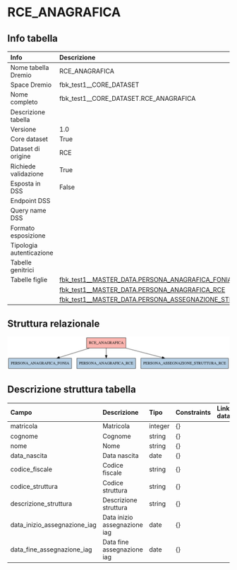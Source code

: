 # RCE_ANAGRAFICA

## Info tabella

| Info                     | Descrizione                                                                                                                         |
|:-------------------------|:------------------------------------------------------------------------------------------------------------------------------------|
| Nome tabella Dremio      | RCE_ANAGRAFICA                                                                                                                      |
| Space Dremio             | fbk_test1__CORE_DATASET                                                                                                             |
| Nome completo            | fbk_test1__CORE_DATASET.RCE_ANAGRAFICA                                                                                              |
| Descrizione tabella      |                                                                                                                                     |
| Versione                 | 1.0                                                                                                                                 |
| Core dataset             | True                                                                                                                                |
| Dataset di origine       | RCE                                                                                                                                 |
| Richiede validazione     | True                                                                                                                                |
| Esposta in DSS           | False                                                                                                                               |
| Endpoint DSS             |                                                                                                                                     |
| Query name DSS           |                                                                                                                                     |
| Formato esposizione      |                                                                                                                                     |
| Tipologia autenticazione |                                                                                                                                     |
| Tabelle genitrici        |                                                                                                                                     |
| Tabelle figlie           | [fbk_test1__MASTER_DATA.PERSONA_ANAGRAFICA_FONIA](/fbk_test1__MASTER_DATA/PERSONA_ANAGRAFICA_FONIA/markdown.md)                     |
|                          | [fbk_test1__MASTER_DATA.PERSONA_ANAGRAFICA_RCE](/fbk_test1__MASTER_DATA/PERSONA_ANAGRAFICA_RCE/markdown.md)                         |
|                          | [fbk_test1__MASTER_DATA.PERSONA_ASSEGNAZIONE_STRUTTURA_RCE](/fbk_test1__MASTER_DATA/PERSONA_ASSEGNAZIONE_STRUTTURA_RCE/markdown.md) |

## Struttura relazionale

![RCE_ANAGRAFICA](./graph_png.png)

## Descrizione struttura tabella

| Campo                        | Descrizione                  | Tipo    | Constraints   | Linked data   | errors   |
|:-----------------------------|:-----------------------------|:--------|:--------------|:--------------|:---------|
| matricola                    | Matricola                    | integer | {}            |               | {}       |
| cognome                      | Cognome                      | string  | {}            |               | {}       |
| nome                         | Nome                         | string  | {}            |               | {}       |
| data_nascita                 | Data nascita                 | date    | {}            |               | {}       |
| codice_fiscale               | Codice fiscale               | string  | {}            |               | {}       |
| codice_struttura             | Codice struttura             | string  | {}            |               | {}       |
| descrizione_struttura        | Descrizione struttura        | string  | {}            |               | {}       |
| data_inizio_assegnazione_iag | Data inizio assegnazione iag | date    | {}            |               | {}       |
| data_fine_assegnazione_iag   | Data fine assegnazione iag   | date    | {}            |               | {}       |
